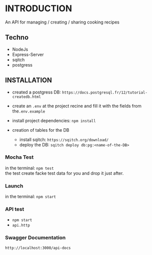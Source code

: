 # INTRODUCTION

An API for managing / creating / sharing cooking recipes

## Techno

- NodeJs
- Express-Server
- sqitch
- postgress

## INSTALLATION

- created a postgress DB: `https://docs.postgresql.fr/12/tutorial-createdb.html`
  
- create an `.env` at the project recine and fill it with the fields from the`.env.example`
  
- install project dependencies: `npm install`
  
- creation of tables for the DB
    - install sqitch: `https://sqitch.org/download/`
    - deploy the DB: `sqitch deploy db:pg:<name-of-the-DB>`

### Mocha Test

in the terminal: `npm test` \
the test create facke test data for you and drop it just after.

### Launch

in the terminal: `npm start`

### API test

- `npm start`
- `api.http`

### Swagger Documentation

`http://localhost:3000/api-docs`
